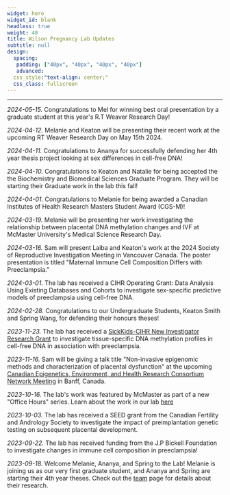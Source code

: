 ```yaml
---
widget: hero
widget_id: blank
headless: true
weight: 40
title: Wilson Pregnancy Lab Updates
subtitle: null
design:
  spacing:
   padding: ["40px", "40px", "40px", "40px"]
   advanced:
  css_style:"text-align: center;"
  css_class: fullscreen
---
```


-----------------------------------
*2024-05-15.* Congratulations to Mel for winning best oral presentation by a graduate student at this year's R.T Weaver Research Day!

*2024-04-12.* Melanie and Keaton will be presenting their recent work at the upcoming RT Weaver Research Day on May 15th 2024.

*2024-04-11.* Congratulations to Ananya for successfully defending her 4th year thesis project looking at sex differences in cell-free DNA!

*2024-04-10.* Congratulations to Keaton and Natalie for being accepted the the Biochemistry and Biomedical Sciences Graduate Program. They will be starting their Graduate work in the lab this fall!

*2024-04-01.* Congratulations to Melanie for being awarded a Canadian Institutes of Health Research  Masters Student Award (CGS-M)!

*2024-03-19.* Melanie will be presenting her work investigating the relationship between placental DNA methylation changes and IVF at McMaster University's Medical Science Research Day. 

*2024-03-16.* Sam will present Laiba and Keaton's work at the 2024 Society of Reproductive Investigation Meeting in Vancouver Canada. The poster presentation is titled "Maternal Immune Cell Composition Differs with Preeclampsia."

*2024-03-01.* The lab has received a CIHR Operating Grant: Data Analysis Using Existing Databases and Cohorts to investigate sex-specific predictive models of preeclampsia using cell-free DNA.

*2024-02-28.* Congratulations to our Undergraduate Students, Keaton Smith and Spring Wang, for defending their honours theses!

*2023-11-23.* The lab has received a [SickKids-CIHR New Investigator Research Grant](https://www.sickkidsfoundation.com/aboutus/grantsandawards/newinvestigatorresearchgrants) to investigate tissue-specific DNA methylation profiles in cell-free DNA in association with preeclampsia.

*2023-11-16.* Sam will be giving a talk title "Non-invasive epigenomic methods and characterization of placental dysfunction" at the upcoming [Canadian Epigenetics, Environment, and Health Research Consortium Network Meeting](https://event.fourwaves.com/ceehrc2023/pages) in Banff, Canada.

*2023-10-16.* The lab's work was featured by McMaster as part of a new "Office Hours" series. Learn about the work in our lab [here](https://brighterworld.mcmaster.ca/articles/better-expectations-mcmaster-researcher-uses-ai-to-predict-pregnancy-complications/)

*2023-10-03.* The lab has received a SEED grant from the Canadian Fertility and Andrology Society to investigate the impact of preimplantation genetic testing on subsequent placental development.

*2023-09-22.* The lab has received funding from the J.P Bickell Foundation to investigate changes in immune cell composition in preeclampsia!

*2023-09-18.* Welcome Melanie, Ananya, and Spring to the Lab! Melanie is joining us as our very first graduate student, and Ananya and Spring are starting their 4th year theses. Check out the [team](https://www.wilsonpregnancylab.com/people/) page for details about their research. 




